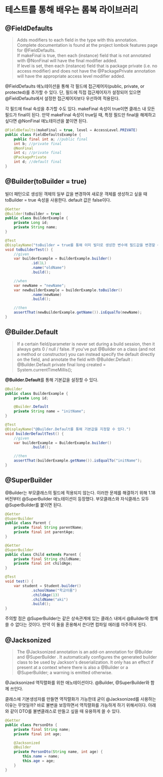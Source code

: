 # 테스트를 통해 배우는 롬복 라이브러리

## @FieldDefaults

> Adds modifiers to each field in the type with this annotation.  
> Complete documentation is found at the project lombok features page for @FieldDefaults.  
> If makeFinal is true, then each (instance) field that is not annotated with @NonFinal will have the final modifier added.  
> If level is set, then each (instance) field that is package private (i.e. no access modifier) and does not have the @PackagePrivate annotation
> will have the appropriate access level modifier added.  

@FieldDefaults 애노테이션을 통해 각 필드에 접근제어자(public, private, or protected)를 추가할 수 있다. 단, 필드에 직접 접근제어자가 설정되어 있으면 @FieldDefaults에서 설정한 접근제어자보다 우선하여 적용된다.

각 필드에 final 속성을 추가할 수도 있다. makeFinal 속성이 true이면 클래스 내 모든 필드가 final이 된다. 만약 makeFinal 속성이 true일 때, 특정 필드만 final을 해제하고 싶다면 @NonFinal 애노테이션을 붙이면 된다.

```java
@FieldDefaults(makeFinal = true, level = AccessLevel.PRIVATE)
public class FieldDefaultsExample {
    public final int a; //public final
    int b; //private final
    @NonFinal
    int c; //private final
    @PackagePrivate
    int d; //default final
}
```

## @Builder(toBuilder = true)

빌더 패턴으로 생성된 객체의 일부 값을 변경하여 새로운 객체를 생성하고 싶을 때 toBuilder = true 속성을 사용한다. default 값은 false이다.

```java
@Getter
@Builder(toBuilder = true)
public class BuilderExample {
    private Long id;
    private String name;
}

@Test
@DisplayName("toBuilder = true를 통해 이미 빌더로 생성한 변수에 필드값을 변경할 수 있다.")
void toBuilderTest() {
    //given
    var builderExample = BuilderExample.builder()
            .id(1L)
            .name("oldName")
            .build();

    //when
    var newName = "newName";
    var newBuilderExample = builderExample.toBuilder()
            .name(newName)
            .build();

    //then
    assertThat(newBuilderExample.getName()).isEqualTo(newName);
}
```

## @Builder.Default
> If a certain field/parameter is never set during a build session, then it always gets 0 / null / false. 
> If you've put @Builder on a class (and not a method or constructor) you can instead specify the default directly on the field, and annotate the field with @Builder.Default 
> : @Builder.Default private final long created = System.currentTimeMillis();

**@Builder.Default**를 통해 기본값을 설정할 수 있다.

```java
@Builder
public class BuilderExample {
    private Long id;

    @Builder.Default
    private String name = "initName";
}

@Test
@DisplayName("@Builder.Default를 통해 기본값을 지정할 수 있다.")
void builderDefaultTest() {
    //given
    var builderExample = BuilderExample.builder()
            .build();

    //then
    assertThat(builderExample.getName()).isEqualTo("initName");
}
```

## @SuperBuilder

@Builder는 부모클래스의 필드에 적용되지 않는다. 이러한 문제를 해결하기 위해 1.18 버전부터 @SuperBuilder 애노테이션이 등장했다. 부모클래스와 자식클래스 모두 @SuperBuilder를 붙이면 된다.

```java
@Getter
@SuperBuilder
public class Parent {
    private final String parentName;
    private final int parentAge;
}

@Getter
@SuperBuilder
public class Child extends Parent {
    private final String childName;
    private final int childAge;
}

@Test
void test() {
    var student = Student.builder()
            .schoolName("학교이름")
            .childAge(13)
            .childName("aki")
            .build();
}
```

주의할 점은 @SuperBuilder는 같은 상속관계에 있는 클래스 내에서 @Builder와 함께 쓸 수 없다는 것이다. 만약 이 둘을 혼용해서 쓴다면 컴파일 에러를 마주하게 된다.

## @Jacksonized

> The @Jacksonized annotation is an add-on annotation for @Builder and @SuperBuilder . It automatically configures the generated builder class to 
> be used by Jackson's deserialization. It only has an effect if present at a context where there is also a @Builder or a @SuperBuilder; a warning 
> is emitted otherwise.

@Jacksonized 역직렬화를 위한 애노테이션이다. @Builder, @SuperBuilder와 함께 쓰인다.

클래스에 기본생성자를 만들면 역직렬화가 가능한데 굳이 @Jacksonized를 사용하는 이유는 무엇일까? 바로 불변을 보장하면서 역직렬화를 가능하게 하기 위해서이다. 아래와 같이 DTO를 불변클래스로 만들고 싶을 때 유용하게 쓸 수 있다.

```java
@Getter
public class PersonDto {
    private final String name;
    private final int age;

    @Jacksonized
    @Builder
    private PersonDto(String name, int age) {
        this.name = name;
        this.age = age;
    }
}
```